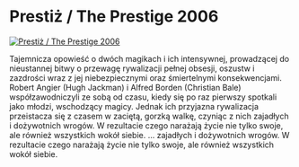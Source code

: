 Prestiż / The Prestige 2006 
=============
[![Prestiż / The Prestige 2006 ](http://vidos.pl/images/player.gif)](http://vidos.pl/prestiz-the-prestige-2006)

 Tajemnicza opowieść o dwóch magikach i ich intensywnej, prowadzącej do nieustannej bitwy o przewagę rywalizacji pełnej obsesji, oszustw i zazdrości wraz z jej niebezpiecznymi oraz śmiertelnymi konsekwencjami. Robert Angier (Hugh Jackman) i Alfred Borden (Christian Bale) współzawodniczyli ze sobą od czasu, kiedy się po raz pierwszy spotkali jako młodzi, wschodzący magicy. Jednak ich przyjazna rywalizacja przeistacza się z czasem w zaciętą, gorzką walkę, czyniąc z nich zajadłych i dożywotnich wrogów. W rezultacie czego narażają życie nie tylko swoje, ale również wszystkich wokół siebie.  ... zajadłych i dożywotnich wrogów. W rezultacie czego narażają życie nie tylko swoje, ale również wszystkich wokół siebie.
